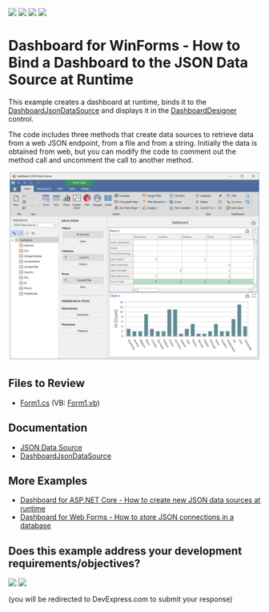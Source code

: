 <!-- default badges list -->
![](https://img.shields.io/endpoint?url=https://codecentral.devexpress.com/api/v1/VersionRange/202766252/24.2.1%2B)
[![](https://img.shields.io/badge/Open_in_DevExpress_Support_Center-FF7200?style=flat-square&logo=DevExpress&logoColor=white)](https://supportcenter.devexpress.com/ticket/details/T828531)
[![](https://img.shields.io/badge/📖_How_to_use_DevExpress_Examples-e9f6fc?style=flat-square)](https://docs.devexpress.com/GeneralInformation/403183)
[![](https://img.shields.io/badge/💬_Leave_Feedback-feecdd?style=flat-square)](#does-this-example-address-your-development-requirementsobjectives)
<!-- default badges end -->

# Dashboard for WinForms - How to Bind a Dashboard to the JSON Data Source at Runtime

This example creates a dashboard at runtime, binds it to the [DashboardJsonDataSource](https://docs.devexpress.com/Dashboard/DevExpress.DashboardCommon.DashboardJsonDataSource) and displays it in the [DashboardDesigner](https://docs.devexpress.com/Dashboard/DevExpress.DashboardWin.DashboardDesigner) control.

The code includes three methods that create data sources to retrieve data from a web JSON endpoint, from a file and from a string. Initially the data is obtained from web, but you can modify the code to comment out the method call and uncomment the call to another method.

![](/images/screenshot.png)

## Files to Review 

* [Form1.cs](./CS/DashboardJsonExample/Form1.cs) (VB: [Form1.vb](./VB/DashboardJsonExample/Form1.vb))


## Documentation

* [JSON Data Source](https://docs.devexpress.com/Dashboard/401312/winforms-dashboard/winforms-designer/create-dashboards-in-the-winforms-designer/providing-data/json-data-source?p=netframework)
* [DashboardJsonDataSource](https://docs.devexpress.com/Dashboard/DevExpress.DashboardCommon.DashboardJsonDataSource?p=netframework)

## More Examples

* [Dashboard for ASP.NET Core - How to create new JSON data sources at runtime](https://github.com/DevExpress-Examples/asp-net-core-dashboard-create-json-connections)
* [Dashboard for Web Forms - How to store JSON connections in a database](https://github.com/DevExpress-Examples/web-dashboard-how-to-store-json-connections-in-database)
<!-- feedback -->
## Does this example address your development requirements/objectives?

[<img src="https://www.devexpress.com/support/examples/i/yes-button.svg"/>](https://www.devexpress.com/support/examples/survey.xml?utm_source=github&utm_campaign=winforms-dashboard-json-data-source&~~~was_helpful=yes) [<img src="https://www.devexpress.com/support/examples/i/no-button.svg"/>](https://www.devexpress.com/support/examples/survey.xml?utm_source=github&utm_campaign=winforms-dashboard-json-data-source&~~~was_helpful=no)

(you will be redirected to DevExpress.com to submit your response)
<!-- feedback end -->
